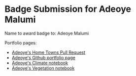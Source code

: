 # Badge Submission for Adeoye Malumi

Name to award badge to: Adeoye Malumi

Portfolio pages:
- [Adeoye's Home Towns Pull Request](https://github.com/cu-esiil-edu/hometowns/pull/6)
- [Adeoye's Github portfolio page](https://oye-bobs.github.io/)
- [Adeoye's Climate notebook](https://oye-bobs.github.io/notebooks/murtala_time_series_2.html)
- [Adeoye's Vegetation notebook](https://your-github-username.github.io/path/to/vegetation-page.html)
